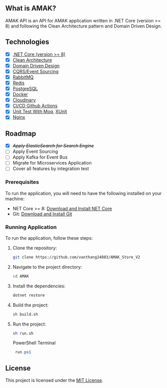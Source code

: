 ## What is AMAK?

AMAK API is an API for AMAK application written in .NET Core (version >= 8) and following the Clean Architecture pattern and Domain Driven Design.

## Technologies

- [x] [.NET Core (version >= 8)](https://dotnet.microsoft.com/)
- [x] [Clean Architecture](https://github.com/jasontaylordev/CleanArchitecture)
- [x] [Domain Driven Design](https://domainlanguage.com/)
- [x] [CQRS/Event Sourcing](https://martinfowler.com/bliki/CQRS.html)
- [x] [RabbitMQ](https://www.rabbitmq.com/)
- [x] [Redis](https://redis.io/)
- [x] [PostgreSQL](https://www.postgresql.org/)
- [x] [Docker](https://www.docker.com/)
- [x] [Cloudinary](https://cloudinary.com/)
- [x] [CI/CD Github Actions](https://docs.github.com/en/actions)
- [x] [Unit Test With Moq](https://github.com/moq/moq4), [XUnit](https://xunit.net/)
- [x] [Nginx](https://nginx.org/en/)

## Roadmap

- [x] _~~Apply ElasticSearch for Search Engine~~_
- [ ] Apply Event Sourcing
- [ ] Apply Kafka for Event Bus
- [ ] Migrate for Microservices Application
- [ ] Cover all features by integration test

### Prerequisites

To run the application, you will need to have the following installed on your machine:

- NET Core >= 8: [Download and Install NET Core](https://dotnet.microsoft.com/en-us/download/dotnet/8.0)
- Git: [Download and Install Git](https://git-scm.com/downloads)

### Running Application

To run the application, follow these steps:

1. Clone the repository:

   ```bash
   git clone https://github.com/vanthang24803/AMAK_Store_V2
   ```

2. Navigate to the project directory:

   ```bash
   cd AMAK
   ```

3. Install the dependencies:

   ```bash
   dotnet restore
   ```

4. Build the project:

   ```bash
   sh build.sh
   ```

5. Run the project:

   ```bash
   sh run.sh
   ```

   PowerShell Terminal

   ```ps1
    run.ps1
   ```

## License

This project is licensed under the [MIT License](LICENSE).
